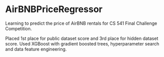 # AirBNBPriceRegressor
Learning to predict the price of AirBNB rentals for CS 541 Final Challenge Competition.

Placed 1st place for public dataset score and 3rd place for hidden dataset score. Used XGBoost with gradient boosted trees, hyperparameter search and data feature engineering.
